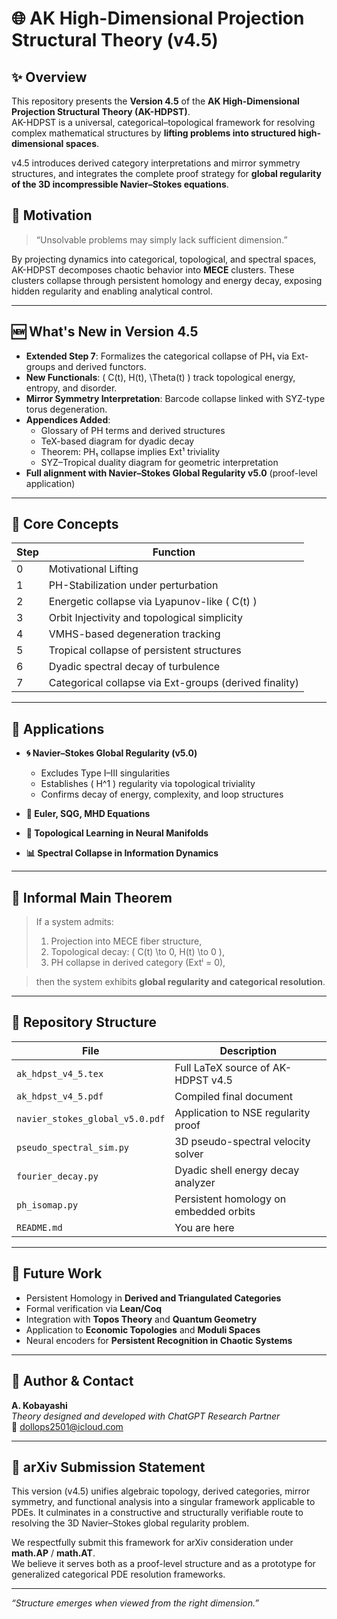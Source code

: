 # 🌐 AK High-Dimensional Projection Structural Theory (v4.5)

## ✨ Overview
This repository presents the **Version 4.5** of the **AK High-Dimensional Projection Structural Theory (AK-HDPST)**.  
AK-HDPST is a universal, categorical–topological framework for resolving complex mathematical structures by **lifting problems into structured high-dimensional spaces**.  

v4.5 introduces derived category interpretations and mirror symmetry structures, and integrates the complete proof strategy for **global regularity of the 3D incompressible Navier–Stokes equations**.

## 📌 Motivation
> “Unsolvable problems may simply lack sufficient dimension.”

By projecting dynamics into categorical, topological, and spectral spaces, AK-HDPST decomposes chaotic behavior into **MECE** clusters. These clusters collapse through persistent homology and energy decay, exposing hidden regularity and enabling analytical control.

---

## 🆕 What's New in Version 4.5

- **Extended Step 7**: Formalizes the categorical collapse of PH₁ via Ext-groups and derived functors.
- **New Functionals**: \( C(t), H(t), \Theta(t) \) track topological energy, entropy, and disorder.
- **Mirror Symmetry Interpretation**: Barcode collapse linked with SYZ-type torus degeneration.
- **Appendices Added**:
  - Glossary of PH terms and derived structures
  - TeX-based diagram for dyadic decay
  - Theorem: PH₁ collapse implies Ext¹ triviality
  - SYZ–Tropical duality diagram for geometric interpretation
- **Full alignment with Navier–Stokes Global Regularity v5.0** (proof-level application)

---

## 🧠 Core Concepts

| Step | Function |
|------|----------|
| 0 | Motivational Lifting |
| 1 | PH-Stabilization under perturbation |
| 2 | Energetic collapse via Lyapunov-like \( C(t) \) |
| 3 | Orbit Injectivity and topological simplicity |
| 4 | VMHS-based degeneration tracking |
| 5 | Tropical collapse of persistent structures |
| 6 | Dyadic spectral decay of turbulence |
| 7 | Categorical collapse via Ext-groups (derived finality) |

---

## 🧪 Applications

- **🌀 Navier–Stokes Global Regularity (v5.0)**  
  - Excludes Type I–III singularities  
  - Establishes \( H^1 \) regularity via topological triviality  
  - Confirms decay of energy, complexity, and loop structures  

- **🌊 Euler, SQG, MHD Equations**  
- **🧬 Topological Learning in Neural Manifolds**  
- **📊 Spectral Collapse in Information Dynamics**

---

## 🚨 Informal Main Theorem

> If a system admits:
> 1. Projection into MECE fiber structure,
> 2. Topological decay: \( C(t) \to 0, H(t) \to 0 \),
> 3. PH collapse in derived category (Extⁱ = 0),

> then the system exhibits **global regularity and categorical resolution**.

---

## 📁 Repository Structure

| File | Description |
|------|-------------|
| `ak_hdpst_v4_5.tex` | Full LaTeX source of AK-HDPST v4.5 |
| `ak_hdpst_v4_5.pdf` | Compiled final document |
| `navier_stokes_global_v5.0.pdf` | Application to NSE regularity proof |
| `pseudo_spectral_sim.py` | 3D pseudo-spectral velocity solver |
| `fourier_decay.py` | Dyadic shell energy decay analyzer |
| `ph_isomap.py` | Persistent homology on embedded orbits |
| `README.md` | You are here |

---

## 🔭 Future Work

- Persistent Homology in **Derived and Triangulated Categories**
- Formal verification via **Lean/Coq**
- Integration with **Topos Theory** and **Quantum Geometry**
- Application to **Economic Topologies** and **Moduli Spaces**
- Neural encoders for **Persistent Recognition in Chaotic Systems**

---

## 📨 Author & Contact

**A. Kobayashi**  
_Theory designed and developed with ChatGPT Research Partner_  
📧 dollops2501@icloud.com

---

## 📝 arXiv Submission Statement

This version (v4.5) unifies algebraic topology, derived categories, mirror symmetry, and functional analysis into a singular framework applicable to PDEs. It culminates in a constructive and structurally verifiable route to resolving the 3D Navier–Stokes global regularity problem.

We respectfully submit this framework for arXiv consideration under **math.AP** / **math.AT**.  
We believe it serves both as a proof-level structure and as a prototype for generalized categorical PDE resolution frameworks.

---

*“Structure emerges when viewed from the right dimension.”*
